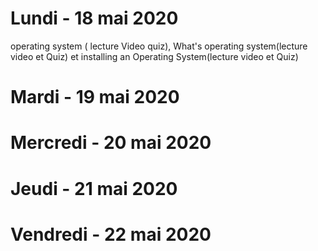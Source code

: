 # Lundi - 18 mai 2020
operating system ( lecture Video quiz), What's operating system(lecture video et Quiz) et installing an Operating System(lecture video et Quiz)
# Mardi - 19 mai 2020

# Mercredi - 20 mai 2020

# Jeudi - 21 mai 2020

# Vendredi - 22 mai 2020
